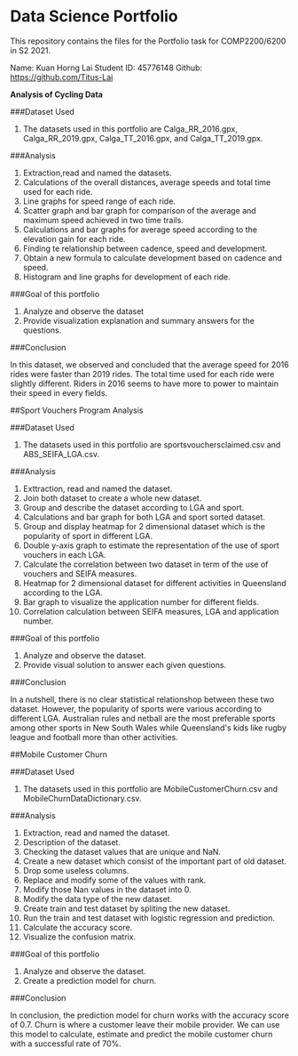 # Data Science Portfolio

This repository contains the files for the Portfolio task for COMP2200/6200 in S2 2021. 

Name: Kuan Horng Lai
Student ID: 45776148
Github: https://github.com/Titus-Lai

**Analysis of Cycling Data**

###Dataset Used
1. The datasets used in this portfolio are Calga_RR_2016.gpx, Calga_RR_2019.gpx, Calga_TT_2016.gpx, and Calga_TT_2019.gpx.

###Analysis
1. Extraction,read and named the datasets.
2. Calculations of the overall distances, average speeds and total time used for each ride.
3. Line graphs for speed range of each ride.
4. Scatter graph and bar graph for comparison of the average and maximum speed achieved in two time trails.
5. Calculations and bar graphs for average speed according to the elevation gain for each ride.
6. Finding te relationship between cadence, speed and development.
7. Obtain a new formula to calculate development based on cadence and speed.
8. Histogram and line graphs for development of each ride.

###Goal of this portfolio
1. Analyze and observe the dataset
2. Provide visualization explanation and summary answers for the questions.

###Conclusion

In this dataset, we observed and concluded that the average speed for 2016 rides were faster than 2019 rides. The total time used for each ride were slightly different. Riders in 2016 seems to have more to power to maintain their speed in every fields.


##Sport Vouchers Program Analysis

###Dataset Used
1. The datasets used in this portfolio are sportsvouchersclaimed.csv and ABS_SEIFA_LGA.csv.

###Analysis
1. Exttraction, read and named the dataset.
2. Join both dataset to create a whole new dataset.
3. Group and describe the dataset according to LGA and sport.
4. Calculations and bar graph for both LGA and sport sorted dataset.
5. Group and display heatmap for 2 dimensional dataset which is the popularity of sport in different LGA.
6. Double y-axis graph to estimate the representation of the use of sport vouchers in each LGA.
7. Calculate the correlation between two dataset in term of the use of vouchers and SEIFA measures.
8. Heatmap for 2 dimensional dataset for different activities in Queensland according to the LGA.
9. Bar graph to visualize the application number for different fields.
10. Correlation calculation between SEIFA measures, LGA and application number.

###Goal of this portfolio
1. Analyze and observe the dataset.
2. Provide visual solution to answer each given questions.

###Conclusion

In a nutshell, there is no clear statistical relationshop between these two dataset. However, the popularity of sports were various according to different LGA. Australian rules and netball are the most preferable sports among other sports in New South Wales while Queensland's kids like rugby league and football more than other activities.


##Mobile Customer Churn

###Dataset Used
1. The datasets used in this portfolio are MobileCustomerChurn.csv and MobileChurnDataDictionary.csv.

###Analysis
1. Extraction, read and named the dataset.
2. Description of the dataset.
3. Checking the dataset values that are unique and NaN.
4. Create a new dataset which consist of the important part of old dataset.
5. Drop some useless columns.
6. Replace and modify some of the values with rank.
7. Modify those Nan values in the dataset into 0. 
8. Modify the data type of the new dataset.
9. Create train and test dataset by spliting the new dataset.
10. Run the train and test dataset with logistic regression and prediction.
11. Calculate the accuracy score.
12. Visualize the confusion matrix.

###Goal of this portfolio
1. Analyze and observe the dataset.
2. Create a prediction model for churn.

###Conclusion

In conclusion, the prediction model for churn works with the accuracy score of 0.7. Churn is where a customer leave their mobile provider. We can use this model to calculate, estimate and predict the mobile customer churn with a successful rate of 70%.

